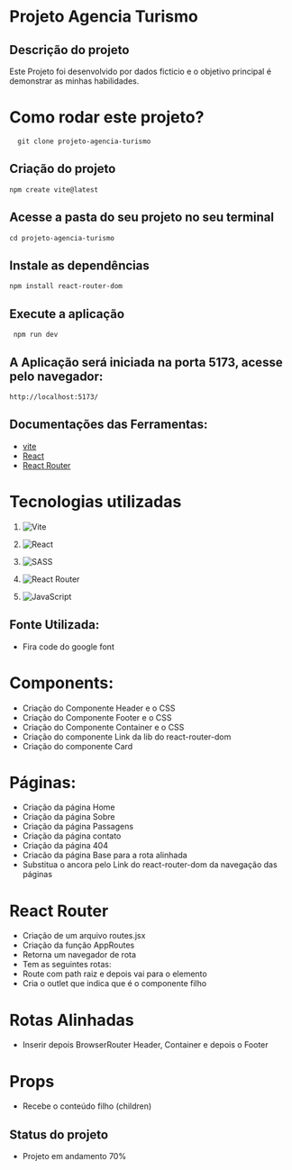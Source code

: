 # Projeto Agencia Turismo

<!-- ## Logo do projeto

 ![Logo](./src/components/img/logo.svg) -->

 ## Descrição do projeto

 Este Projeto foi desenvolvido por dados ficticio  e o objetivo principal é demonstrar as minhas habilidades.

# Como rodar este projeto?
      git clone projeto-agencia-turismo

 ## Criação do projeto
    npm create vite@latest

 ## Acesse a pasta do seu projeto no seu terminal
    cd projeto-agencia-turismo

 ## Instale as dependências
    npm install react-router-dom

 ## Execute a aplicação
     npm run dev  

## A Aplicação será iniciada na porta  5173, acesse pelo navegador:
    http://localhost:5173/      

## Documentações das Ferramentas:
- [vite](https://vitejs.dev/)
- [React](https://react.dev/)
- [React Router](https://reactrouter.com/en/main)

# Tecnologias utilizadas

1. ![Vite](https://img.shields.io/badge/vite-%23646CFF.svg?style=for-the-badge&logo=vite&logoColor=white)

1. ![React](https://img.shields.io/badge/react-%2320232a.svg?style=for-the-badge&logo=react&logoColor=%2361DAFB)

1. ![SASS](https://img.shields.io/badge/SASS-hotpink.svg?style=for-the-badge&logo=SASS&logoColor=white)

1. ![React Router](https://img.shields.io/badge/React_Router-CA4245?style=for-the-badge&logo=react-router&logoColor=white)

1. ![JavaScript](https://img.shields.io/badge/javascript-%23323330.svg?style=for-the-badge&logo=javascript&logoColor=%23F7DF1E)

## Fonte Utilizada:

- Fira code do google font

# Components:

- Criação do Componente Header e o CSS
- Criação do Componente Footer e o CSS
- Criação do Componente Container e o CSS
- Criação do componente Link da lib do react-router-dom
- Criação do componente Card

# Páginas:

- Criação da página Home
- Criação da página Sobre
- Criação da página Passagens
- Criação da página contato
- Criação da página 404
- Criacão da página Base para a rota alinhada
- Substitua o ancora pelo Link do react-router-dom da navegação das páginas

# React Router

- Criação de um arquivo routes.jsx
- Criação da função AppRoutes
- Retorna um navegador de rota
- Tem as seguintes rotas: 
- Route com path raiz e depois vai para o elemento
- Cria o outlet que indica que é o componente filho


# Rotas Alinhadas
- Inserir depois BrowserRouter Header, Container e depois o Footer


# Props
- Recebe o conteúdo  filho (children)

## Status do projeto
- Projeto em andamento 70%

